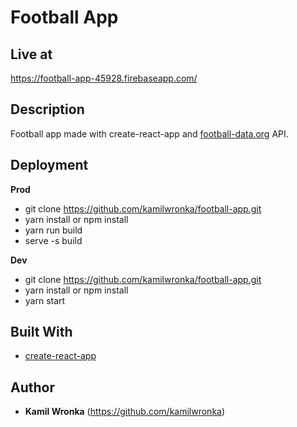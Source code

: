# Football App

## Live at

https://football-app-45928.firebaseapp.com/

## Description

Football app made with create-react-app and [football-data.org](https://www.football-data.org/docs/v1/index.html) API.

## Deployment

**Prod**

* git clone https://github.com/kamilwronka/football-app.git
* yarn install or npm install
* yarn run build
* serve -s build

**Dev**

* git clone https://github.com/kamilwronka/football-app.git
* yarn install or npm install
* yarn start

## Built With

* [create-react-app](https://github.com/facebook/create-react-app)

## Author

* **Kamil Wronka**
(https://github.com/kamilwronka)
